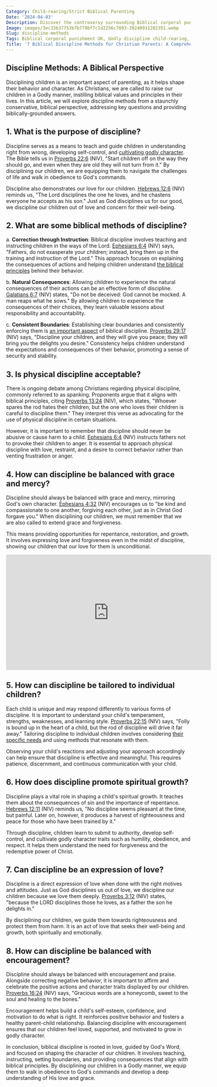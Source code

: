 ```yaml
---
Category: Child-rearing/Strict Biblical Parenting
Date: '2024-04-03'
Description: Discover the controversy surrounding Biblical corporal punishment in the UK, exploring Godly discipline and Christian spanking from a scriptural perspective. Delve into the debate on firm parenting techniques based on religious teachings.
Image: images/3ec33b37753b7b779bf7c1d2256c7893-20240911202351.webp
Slug: discipline-methods
Tags: Biblical corporal punishment UK, Godly discipline child-rearing, Christian spanking controversy, Scripture-based behavior correction, Firm parenting biblical perspective
Title: '7 Biblical Discipline Methods for Christian Parents: A Comprehensive Guide'
---
```


## Discipline Methods: A Biblical Perspective

Disciplining children is an important aspect of parenting, as it helps shape their behavior and character. As Christians, we are called to raise our children in a Godly manner, instilling biblical values and principles in their lives. In this article, we will explore discipline methods from a staunchly conservative, biblical perspective, addressing key questions and providing biblically-grounded answers.

## 1. What is the purpose of discipline?

Discipline serves as a means to teach and guide children in understanding right from wrong, developing self-control, and [cultivating godly character](/unveiling-the-power-of-scripture-deep-dive-biblical-teachings-holy-spirit). The Bible tells us in [Proverbs 22:6](https://www.bibleref.com/Proverbs/22/Proverbs-22-6.html) (NIV), "Start children off on the way they should go, and even when they are old they will not turn from it." By disciplining our children, we are equipping them to navigate the challenges of life and walk in obedience to God's commands.

Discipline also demonstrates our love for our children. [Hebrews 12:6](https://www.bibleref.com/Hebrews/12/Hebrews-12-6.html) (NIV) reminds us, "The Lord disciplines the one he loves, and he chastens everyone he accepts as his son." Just as God disciplines us for our good, we discipline our children out of love and concern for their well-being.

## 2. What are some biblical methods of discipline?

a. **Correction through Instruction**: Biblical discipline involves teaching and instructing children in the ways of the Lord. [Ephesians 6:4](https://www.bibleref.com/Ephesians/6/Ephesians-6-4.html) (NIV) says, "Fathers, do not exasperate your children; instead, bring them up in the training and instruction of the Lord." This approach focuses on explaining the consequences of actions and helping children understand [the biblical principles](/homemaking-emphasis) behind their behavior.

b. **Natural Consequences**: Allowing children to experience the natural consequences of their actions can be an effective form of discipline. [Galatians 6:7](https://www.bibleref.com/Galatians/6/Galatians-6-7.html) (NIV) states, "Do not be deceived: God cannot be mocked. A man reaps what he sows." By allowing children to experience the consequences of their choices, they learn valuable lessons about responsibility and accountability.

c. **Consistent Boundaries**: Establishing clear boundaries and consistently enforcing them is [an important aspect](/discover-the-true-meaning-of-being-a-christian-essential-guide-for-believers) of biblical discipline. [Proverbs 29:17](https://www.bibleref.com/Proverbs/29/Proverbs-29-17.html) (NIV) says, "Discipline your children, and they will give you peace; they will bring you the delights you desire." Consistency helps children understand the expectations and consequences of their behavior, promoting a sense of security and stability.

## 3. Is physical discipline acceptable?

There is ongoing debate among Christians regarding physical discipline, commonly referred to as spanking. Proponents argue that it aligns with biblical principles, citing [Proverbs 13:24](https://www.bibleref.com/Proverbs/13/Proverbs-13-24.html) (NIV), which states, "Whoever spares the rod hates their children, but the one who loves their children is careful to discipline them." They interpret this verse as advocating for the use of physical discipline in certain situations.

However, it is important to remember that discipline should never be abusive or cause harm to a child. [Ephesians 6:4](https://www.bibleref.com/Ephesians/6/Ephesians-6-4.html) (NIV) instructs fathers not to provoke their children to anger. It is essential to approach physical discipline with love, restraint, and a desire to correct behavior rather than venting frustration or anger.

## 4. How can discipline be balanced with grace and mercy?

Discipline should always be balanced with grace and mercy, mirroring God's own character. [Ephesians 4:32](https://www.bibleref.com/Ephesians/4/Ephesians-4-32.html) (NIV) encourages us to "be kind and compassionate to one another, forgiving each other, just as in Christ God forgave you." When disciplining our children, we must remember that we are also called to extend grace and forgiveness.

This means providing opportunities for repentance, restoration, and growth. It involves expressing love and forgiveness even in the midst of discipline, showing our children that our love for them is unconditional.


<iframe width="560" height="315" src="https://www.youtube.com/embed/qIhSPfjjcYc" frameborder="0" allow="autoplay; encrypted-media" allowfullscreen></iframe>


## 5. How can discipline be tailored to individual children?

Each child is unique and may respond differently to various forms of discipline. It is important to understand your child's temperament, strengths, weaknesses, and learning style. [Proverbs 22:15](https://www.bibleref.com/Proverbs/22/Proverbs-22-15.html) (NIV) says, "Folly is bound up in the heart of a child, but the rod of discipline will drive it far away." Tailoring discipline to individual children involves considering [their specific needs](/scripture-on-prayer-and-supplication) and using methods that resonate with them.

Observing your child's reactions and adjusting your approach accordingly can help ensure that discipline is effective and meaningful. This requires patience, discernment, and continuous communication with your child.

## 6. How does discipline promote spiritual growth?

Discipline plays a vital role in shaping a child's spiritual growth. It teaches them about the consequences of sin and the importance of repentance. [Hebrews 12:11](https://www.bibleref.com/Hebrews/12/Hebrews-12-11.html) (NIV) reminds us, "No discipline seems pleasant at the time, but painful. Later on, however, it produces a harvest of righteousness and peace for those who have been trained by it."

Through discipline, children learn to submit to authority, develop self-control, and cultivate godly character traits such as humility, obedience, and respect. It helps them understand the need for forgiveness and the redemptive power of Christ.

## 7. Can discipline be an expression of love?

Discipline is a direct expression of love when done with the right motives and attitudes. Just as God disciplines us out of love, we discipline our children because we love them deeply. [Proverbs 3:12](https://www.bibleref.com/Proverbs/3/Proverbs-3-12.html) (NIV) states, "because the LORD disciplines those he loves, as a father the son he delights in."

By disciplining our children, we guide them towards righteousness and protect them from harm. It is an act of love that seeks their well-being and growth, both spiritually and emotionally.

## 8. How can discipline be balanced with encouragement?

Discipline should always be balanced with encouragement and praise. Alongside correcting negative behavior, it is important to affirm and celebrate the positive actions and character traits displayed by our children. [Proverbs 16:24](https://www.bibleref.com/Proverbs/16/Proverbs-16-24.html) (NIV) says, "Gracious words are a honeycomb, sweet to the soul and healing to the bones."

Encouragement helps build a child's self-esteem, confidence, and motivation to do what is right. It reinforces positive behavior and fosters a healthy parent-child relationship. Balancing discipline with encouragement ensures that our children feel loved, supported, and motivated to grow in godly character.

In conclusion, biblical discipline is rooted in love, guided by God's Word, and focused on shaping the character of our children. It involves teaching, instructing, setting boundaries, and providing consequences that align with biblical principles. By disciplining our children in a Godly manner, we equip them to walk in obedience to God's commands and develop a deep understanding of His love and grace.
